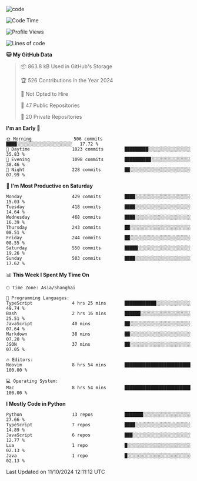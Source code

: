 
<!--
**liuyaanng/liuyaanng** is a ✨ _special_ ✨ repository because its `README.md` (this file) appears on your GitHub profile.

Here are some ideas to get you started:

- 🔭 I’m currently working on ...
- 🌱 I’m currently learning ...
- 👯 I’m looking to collaborate on ...
- 🤔 I’m looking for help with ...
- 💬 Ask me about ...
- 📫 How to reach me: ...
- 😄 Pronouns: ...
- ⚡ Fun fact: ...
-->


![code](https://cdn.jsdelivr.net/gh/liuyaanng/liuyaanng@1.0/code.gif) 

<!--START_SECTION:waka-->
![Code Time](http://img.shields.io/badge/Code%20Time-910%20hrs%2023%20mins-blue)

![Profile Views](http://img.shields.io/badge/Profile%20Views-0-blue)

![Lines of code](https://img.shields.io/badge/From%20Hello%20World%20I%27ve%20Written-14.8%20million%20lines%20of%20code-blue)

**🐱 My GitHub Data** 

> 📦 863.8 kB Used in GitHub's Storage 
 > 
> 🏆 526 Contributions in the Year 2024
 > 
> 🚫 Not Opted to Hire
 > 
> 📜 47 Public Repositories 
 > 
> 🔑 20 Private Repositories 
 > 
**I'm an Early 🐤** 

```text
🌞 Morning                506 commits         ████░░░░░░░░░░░░░░░░░░░░░   17.72 % 
🌆 Daytime                1023 commits        █████████░░░░░░░░░░░░░░░░   35.83 % 
🌃 Evening                1098 commits        ██████████░░░░░░░░░░░░░░░   38.46 % 
🌙 Night                  228 commits         ██░░░░░░░░░░░░░░░░░░░░░░░   07.99 % 
```
📅 **I'm Most Productive on Saturday** 

```text
Monday                   429 commits         ████░░░░░░░░░░░░░░░░░░░░░   15.03 % 
Tuesday                  418 commits         ████░░░░░░░░░░░░░░░░░░░░░   14.64 % 
Wednesday                468 commits         ████░░░░░░░░░░░░░░░░░░░░░   16.39 % 
Thursday                 243 commits         ██░░░░░░░░░░░░░░░░░░░░░░░   08.51 % 
Friday                   244 commits         ██░░░░░░░░░░░░░░░░░░░░░░░   08.55 % 
Saturday                 550 commits         █████░░░░░░░░░░░░░░░░░░░░   19.26 % 
Sunday                   503 commits         ████░░░░░░░░░░░░░░░░░░░░░   17.62 % 
```


📊 **This Week I Spent My Time On** 

```text
🕑︎ Time Zone: Asia/Shanghai

💬 Programming Languages: 
TypeScript               4 hrs 25 mins       ████████████░░░░░░░░░░░░░   49.74 % 
Bash                     2 hrs 16 mins       ██████░░░░░░░░░░░░░░░░░░░   25.51 % 
JavaScript               40 mins             ██░░░░░░░░░░░░░░░░░░░░░░░   07.64 % 
Markdown                 38 mins             ██░░░░░░░░░░░░░░░░░░░░░░░   07.20 % 
JSON                     37 mins             ██░░░░░░░░░░░░░░░░░░░░░░░   07.05 % 

🔥 Editors: 
Neovim                   8 hrs 54 mins       █████████████████████████   100.00 % 

💻 Operating System: 
Mac                      8 hrs 54 mins       █████████████████████████   100.00 % 
```

**I Mostly Code in Python** 

```text
Python                   13 repos            ███████░░░░░░░░░░░░░░░░░░   27.66 % 
TypeScript               7 repos             ████░░░░░░░░░░░░░░░░░░░░░   14.89 % 
JavaScript               6 repos             ███░░░░░░░░░░░░░░░░░░░░░░   12.77 % 
Lua                      1 repo              █░░░░░░░░░░░░░░░░░░░░░░░░   02.13 % 
Java                     1 repo              █░░░░░░░░░░░░░░░░░░░░░░░░   02.13 % 
```




 Last Updated on 11/10/2024 12:11:12 UTC
<!--END_SECTION:waka-->
